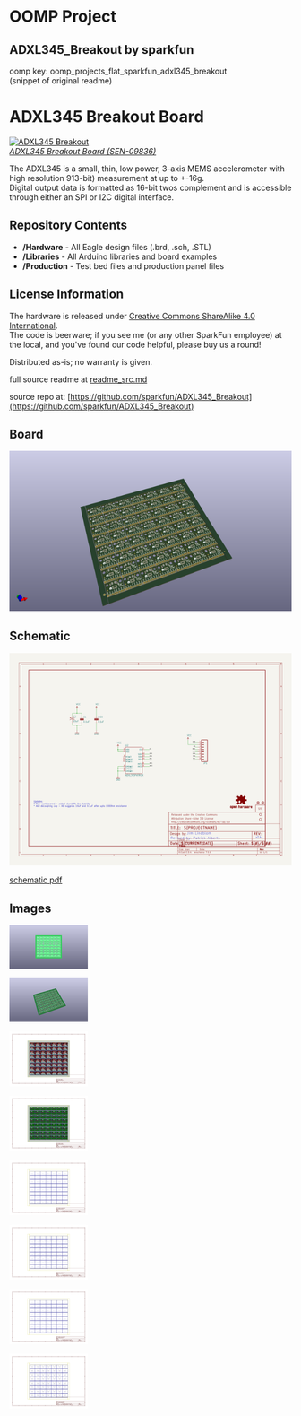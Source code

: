 # OOMP Project  
## ADXL345_Breakout  by sparkfun  
  
oomp key: oomp_projects_flat_sparkfun_adxl345_breakout  
(snippet of original readme)  
  
ADXL345 Breakout Board  
===============================  
  
[![ADXL345 Breakout](https://dlnmh9ip6v2uc.cloudfront.net/images/products/9/8/3/6/09836-_01c_i_ma.jpg)  
*ADXL345 Breakout Board (SEN-09836)*](https://www.sparkfun.com/products/9836)  
  
The ADXL345 is a small, thin, low power, 3-axis MEMS accelerometer with high resolution 913-bit) measurement at up to +-16g.   
Digital output data is formatted as 16-bit twos complement and is accessible through either an SPI or I2C digital interface.   
  
  
Repository Contents  
-------------------  
  
* **/Hardware** - All Eagle design files (.brd, .sch, .STL)  
* **/Libraries** - All Arduino libraries and board examples  
* **/Production** - Test bed files and production panel files  
  
  
License Information  
-------------------  
The hardware is released under [Creative Commons ShareAlike 4.0 International](https://creativecommons.org/licenses/by-sa/4.0/).  
The code is beerware; if you see me (or any other SparkFun employee) at the local, and you've found our code helpful, please buy us a round!  
  
Distributed as-is; no warranty is given.  
  
  full source readme at [readme_src.md](readme_src.md)  
  
source repo at: [https://github.com/sparkfun/ADXL345_Breakout](https://github.com/sparkfun/ADXL345_Breakout)  
## Board  
  
[![working_3d.png](working_3d_600.png)](working_3d.png)  
## Schematic  
  
[![working_schematic.png](working_schematic_600.png)](working_schematic.png)  
  
[schematic pdf](working_schematic.pdf)  
## Images  
  
[![working_3D_bottom.png](working_3D_bottom_140.png)](working_3D_bottom.png)  
  
[![working_3D_top.png](working_3D_top_140.png)](working_3D_top.png)  
  
[![working_assembly_page_01.png](working_assembly_page_01_140.png)](working_assembly_page_01.png)  
  
[![working_assembly_page_02.png](working_assembly_page_02_140.png)](working_assembly_page_02.png)  
  
[![working_assembly_page_03.png](working_assembly_page_03_140.png)](working_assembly_page_03.png)  
  
[![working_assembly_page_04.png](working_assembly_page_04_140.png)](working_assembly_page_04.png)  
  
[![working_assembly_page_05.png](working_assembly_page_05_140.png)](working_assembly_page_05.png)  
  
[![working_assembly_page_06.png](working_assembly_page_06_140.png)](working_assembly_page_06.png)  

